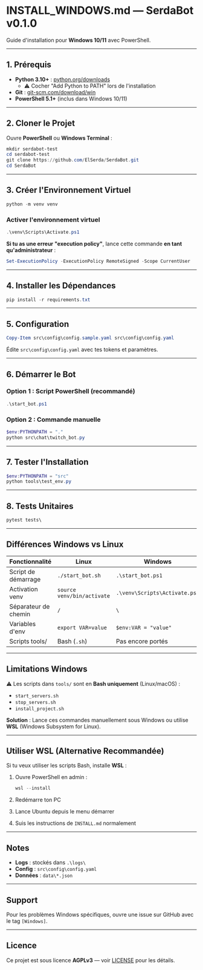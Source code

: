 # INSTALL_WINDOWS.md — SerdaBot v0.1.0

Guide d'installation pour **Windows 10/11** avec PowerShell.

---

## 1. Prérequis

- **Python 3.10+** : [python.org/downloads](https://www.python.org/downloads/)
  - ⚠️ Cocher "Add Python to PATH" lors de l'installation
- **Git** : [git-scm.com/download/win](https://git-scm.com/download/win)
- **PowerShell 5.1+** (inclus dans Windows 10/11)

---

## 2. Cloner le Projet

Ouvre **PowerShell** ou **Windows Terminal** :

```powershell
mkdir serdabot-test
cd serdabot-test
git clone https://github.com/ElSerda/SerdaBot.git
cd SerdaBot
```

---

## 3. Créer l'Environnement Virtuel

```powershell
python -m venv venv
```

### Activer l'environnement virtuel

```powershell
.\venv\Scripts\Activate.ps1
```

**Si tu as une erreur "execution policy"**, lance cette commande **en tant qu'administrateur** :

```powershell
Set-ExecutionPolicy -ExecutionPolicy RemoteSigned -Scope CurrentUser
```

---

## 4. Installer les Dépendances

```powershell
pip install -r requirements.txt
```

---

## 5. Configuration

```powershell
Copy-Item src\config\config.sample.yaml src\config\config.yaml
```

Édite `src\config\config.yaml` avec tes tokens et paramètres.

---

## 6. Démarrer le Bot

### Option 1 : Script PowerShell (recommandé)

```powershell
.\start_bot.ps1
```

### Option 2 : Commande manuelle

```powershell
$env:PYTHONPATH = "."
python src\chat\twitch_bot.py
```

---

## 7. Tester l'Installation

```powershell
$env:PYTHONPATH = "src"
python tools\test_env.py
```

---

## 8. Tests Unitaires

```powershell
pytest tests\
```

---

## Différences Windows vs Linux

| Fonctionnalité | Linux | Windows |
|----------------|-------|---------|
| Script de démarrage | `./start_bot.sh` | `.\start_bot.ps1` |
| Activation venv | `source venv/bin/activate` | `.\venv\Scripts\Activate.ps1` |
| Séparateur de chemin | `/` | `\` |
| Variables d'env | `export VAR=value` | `$env:VAR = "value"` |
| Scripts tools/ | Bash (`.sh`) | Pas encore portés |

---

## Limitations Windows

⚠️ Les scripts dans `tools/` sont en **Bash uniquement** (Linux/macOS) :
- `start_servers.sh`
- `stop_servers.sh`
- `install_project.sh`

**Solution** : Lance ces commandes manuellement sous Windows ou utilise **WSL** (Windows Subsystem for Linux).

---

## Utiliser WSL (Alternative Recommandée)

Si tu veux utiliser les scripts Bash, installe **WSL** :

1. Ouvre PowerShell en admin :
   ```powershell
   wsl --install
   ```

2. Redémarre ton PC

3. Lance Ubuntu depuis le menu démarrer

4. Suis les instructions de `INSTALL.md` normalement

---

## Notes

- **Logs** : stockés dans `.\logs\`
- **Config** : `src\config\config.yaml`
- **Données** : `data\*.json`

---

## Support

Pour les problèmes Windows spécifiques, ouvre une issue sur GitHub avec le tag `[Windows]`.

---

## Licence

Ce projet est sous licence **AGPLv3** — voir [LICENSE](LICENSE) pour les détails.
